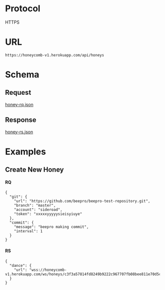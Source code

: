 # Protocol
HTTPS

# URL
`https://honeycomb-v1.herokuapp.com/api/honeys`

# Schema

## Request
[honey-rq.json](https://github.com/beepro/beepro-docs/blob/master/schemas/honey-rq.json)

## Response
[honey-rs.json](https://github.com/beepro/beepro-docs/blob/master/schemas/honey-rs.json)


# Examples

## Create New Honey

#### RQ
```
{
  "git": {
    "url": "https://github.com/beepro/beepro-test-repository.git",
    "branch": "master",
    "account": "sideroad",
    "token": "xxxxxyyyyysieisyiuye"
  },
  "commit": {
    "message": "beepro making commit",
    "interval": 1
  }
}
```

#### RS
```
{
  "dance": {
    "url": "wss://honeycomb-v1.herokuapp.com/ws/honeys/c3f3a57814fd8249b9222c967707fb08bee811e70d5c2f88060813670b00c790"
  }
}
```
